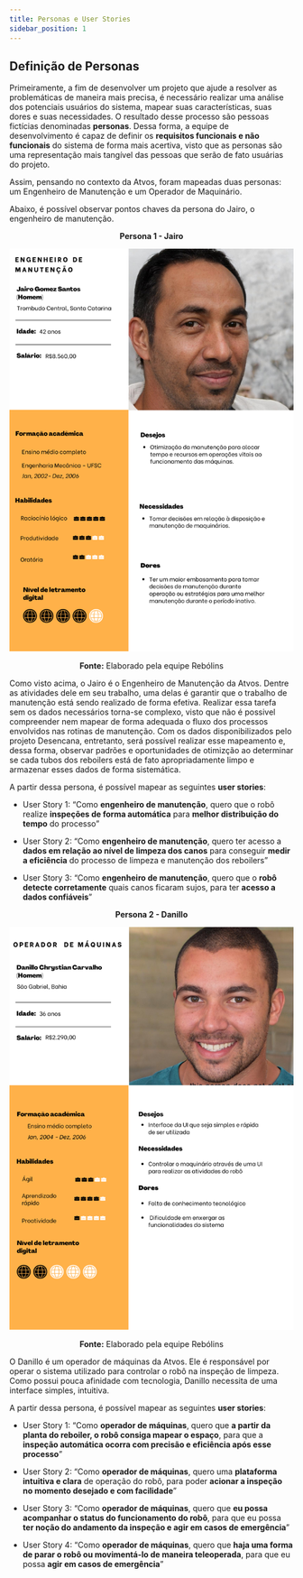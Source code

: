 ```yaml
---
title: Personas e User Stories
sidebar_position: 1
---
```


## Definição de Personas

Primeiramente, a fim de desenvolver um projeto que ajude a resolver as problemáticas de maneira mais precisa, é necessário realizar uma análise dos potenciais usuários do sistema, mapear suas características, suas dores e suas necessidades. O resultado desse processo são pessoas fictícias denominadas **personas**. Dessa forma, a equipe de desenvolvimento é capaz de definir os **requisitos funcionais e não funcionais** do sistema de forma mais acertiva, visto que as personas são uma representação mais tangível das pessoas que serão de fato usuárias do projeto.

Assim, pensando no contexto da Atvos, foram mapeadas duas personas: um Engenheiro de Manutenção e um Operador de Maquinário. 

Abaixo, é possível observar pontos chaves da persona do Jairo, o engenheiro de manutenção.


<div align="center">

**Persona 1 - Jairo**

![Descrição da persona Engenheiro de Manutenção - Jairo](../../../static/img/Jairo.png)

**Fonte:** Elaborado pela equipe Rebólins

</div>

Como visto acima, o Jairo é o Engenheiro de Manutenção da Atvos. Dentre as atividades dele em seu trabalho, uma delas é garantir que o trabalho de manutenção está sendo realizado de forma efetiva. Realizar essa tarefa sem os dados necessários torna-se complexo, visto que não é possivel compreender nem mapear de forma adequada o fluxo dos processos envolvidos nas rotinas de manutenção. Com os dados disponibilizados pelo projeto Desencana, entretanto, será possível realizar esse mapeamento e, dessa forma, observar padrões e oportunidades de otimizção ao determinar se cada tubos dos reboilers está de fato apropriadamente limpo e armazenar esses dados de forma sistemática.

A partir dessa persona, é possível mapear as seguintes **user stories**:

- User Story 1: “Como **engenheiro de manutenção**, quero que o robô realize **inspeções de forma automática** para **melhor distribuição do tempo** do processo”

- User Story 2: “Como **engenheiro de manutenção**, quero ter acesso a **dados em relação ao nível de limpeza dos canos** para conseguir **medir a eficiência** do processo de limpeza e manutenção dos reboilers”

- User Story 3: “Como **engenheiro de manutenção**, quero que o **robô detecte corretamente** quais canos ficaram sujos, para ter **acesso a dados confiáveis**”

<div align="center">

**Persona 2 - Danillo**

![Descrição da persona Operador de Máquinas - Danillo Chrystian](../../../static/img/Danillo.png)

**Fonte:** Elaborado pela equipe Rebólins

</div>

O Danillo é um operador de máquinas da Atvos. Ele é responsável por operar o sistema utilizado para controlar o robô na inspeção de limpeza. Como possui pouca afinidade com tecnologia, Danillo necessita de uma interface simples, intuitiva.

A partir dessa persona, é possível mapear as seguintes **user stories**:

- User Story 1: “Como **operador de máquinas**, quero que **a partir da planta do reboiler, o robô consiga mapear o espaço**, para que a **inspeção automática ocorra com precisão e eficiência após esse processo**”

- User Story 2: “Como **operador de máquinas**, quero uma **plataforma intuitiva e clara** de operação do robô, para poder **acionar a inspeção no momento desejado e com facilidade**”

- User Story 3: “Como **operador de máquinas**, quero que **eu possa acompanhar o status do funcionamento do robô**, para que eu possa **ter noção do andamento da inspeção e agir em casos de emergência**”

- User Story 4: “Como **operador de máquinas**, quero que **haja uma forma de parar o robô ou movimentá-lo de maneira teleoperada**, para que eu possa **agir em casos de emergência**”